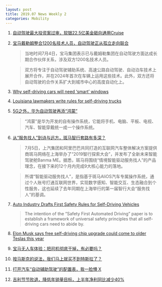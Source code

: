 ```yaml
---
layout: post
title: 2019.07 News Weekly 2
categories: Mobility
---
```


1. [自动驾驶最大投资案过审，软银22.5亿美金砸向通用Cruise](https://www.huxiu.com/article/307439.html)

2. [宝马戴勒姆整合1200名技术人员，自动驾驶正从孤立走向联合](https://36kr.com/p/5222650)

    > 当地时间7月4日，宝马集团表示已与戴姆勒集团在自动驾驶方面达成长期合作伙伴关系，涉及双方1200名技术人员。

    > 双方将专注于自动驾驶辅助系统、高速公路自动驾驶、自动泊车技术上展开合作，并在2024年首次在车辆上运用这些技术。此外，双方还将自动驾驶的合作关系扩大到城市中心的高度自动化上。

3. [Why self-driving cars will need ‘smart’ windows](https://finance.yahoo.com/news/why-self-driving-cars-smart-110000184.html)

4. [Louisiana lawmakers write rules for self-driving trucks](https://www.shreveporttimes.com/story/news/local/louisiana/2019/07/06/louisiana-lawmakers-write-rules-self-driving-trucks/1664792001/)

5. [5G之外，华为自动驾驶再添“鸿蒙”](https://36kr.com/p/5223432)

    > “鸿蒙”是华为开发的自有操作系统，它能将手机、电脑、平板、电视、汽车、智能穿戴统一成一个操作系统。

6. [从“服务找人”到诗与远方，斑马智行套路有多深？](https://36kr.com/p/5223394)

    > 7月5日，上汽集团和阿里巴巴共同打造的互联网汽车整体解决方案提供商斑马网络在上海举办了“2019智行探索大会”，并发布了全新未来智能驾驶舱Banma ME。据悉，斑马将围绕“情境智能驱动服务找人”的产品理念，在接下来的12个月内完成9大核心能力的落地。

    > 所谓“智能驱动服务找人”，是指基于斑马AliOS汽车专属操作系统，通过个人账号打通互联网世界，实现数字感知、智能交互、生态融合到个性服务，这也延续了去年同期在上海举行的第一届智行大会“服务找人”的基调。

7. [Auto Industry Drafts First Safety Rules for Self-Driving Vehicles](https://www.ratchetandwrench.com/articles/8329-auto-industry-and-intel-pen-first-safety-rules-for-self-driving-vehicles)

    > The intention of the “Safety First Automated Driving” paper is to establish a framework of universal safety principles that all self-driving cars need to abide by. 

8. [Elon Musk says free self-driving chip upgrade could come to older Teslas this year](https://www.theverge.com/2019/7/8/20685873/tesla-fsd-chip-upgrade-2019-install-hw2-full-self-driving)

9. [宝马无人车体验：把司机彻底干掉，有必要吗？](https://www.huxiu.com/article/307629.html)

10. [按马斯克的说法，我们马上就买不到特斯拉了？](https://www.huxiu.com/article/307792.html)

11. [打开汽车“自动辅助驾驶”的配置表，我一脸懵 X](https://www.huxiu.com/article/307885.html)

12. [吉利节节败退，降低年销量目标，上半年净利同比减少40%](https://36kr.com/p/5223833)